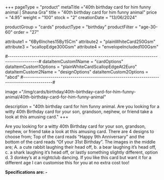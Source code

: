 +++
pageType = "product"
metaTitle ="40th birthday card for him funny animal | Shauna Gra"
title = "40th birthday card for him funny animal"
price = "4.95"
weight = "100"
stock = "2"
creationDate = "13/06/2024"

productGroup = "cards"
productType = "birthday"
productFilter = "age-30-60"
order = "27"

attribute1 = "6By6Inches15By15Cm" 
attribute2 = "plainWhiteCard250Gsm" 
attribute3 = "scallopEdge300Gsm" 
attribute4 = "envelopeIncluded100Gsm"

#---------------------------------------------------------------------------------------------#
dataItemCustom1Name = "cardOptions"
dataItemCustom1Options = "plainWhiteCardScallopEdgeAt2Euro"
dataItemCustom2Name = "designOptions"
dataItemCustom2Options = "abcd"
#---------------------------------------------------------------------------------------------#

image ="/img/cards/birthday/40th-birthday-card-for-him-funny-animal/40th-birthday-card-for-him-funny-animal"

description = "40th birthday card for him funny animal. Are you looking for a witty 40th Birthday card for your son, grandson, nephew, or friend take a look at this amusing card."
+++

Are you looking for a witty 40th Birthday card for your son, grandson, nephew, or friend take a look at this amusing card. There are 4 designs to choose from; Top of the card reads “Happy 9th Anniversary” and the bottom of the card reads “Of your 31st Birthday”. The images in the middle are; A. a cute rabbit laughing their head off, b. a bear laughing it’s head off, c. a shark laughing it’s head off, or lastly something slightly different, option d. 3 donkey’s at a nightclub dancing. If you like this card but want it for a different age I can customise this for you at no extra cost too!

**Specifications are: -**
